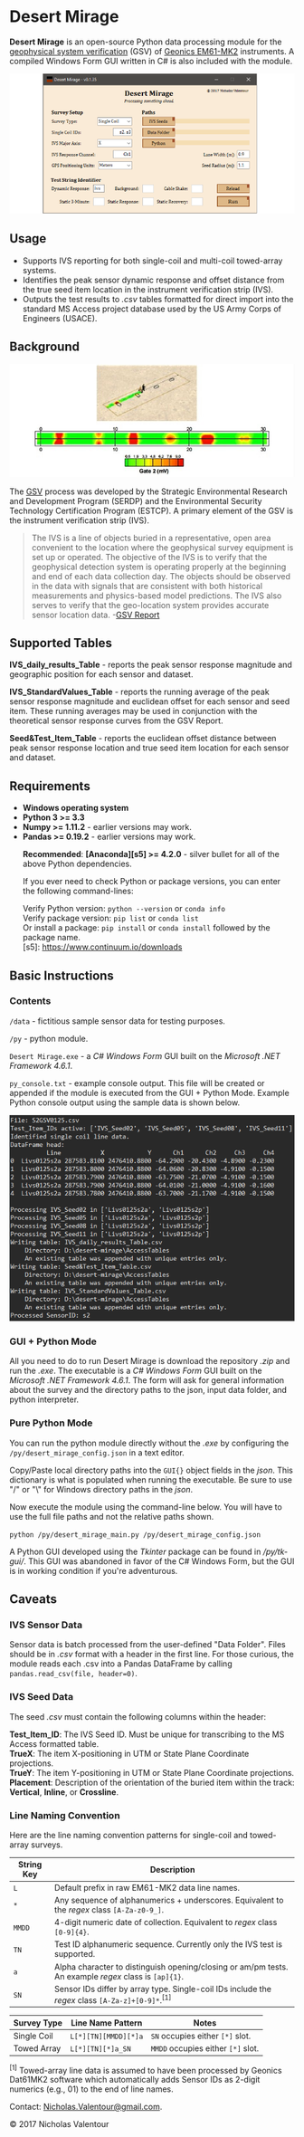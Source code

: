 # Desert Mirage

**Desert Mirage** is an open-source Python data processing module for the [geophysical system verification][s1] (GSV) of [Geonics EM61-MK2][s2] instruments. A compiled Windows Form GUI written in C# is also included with the module.

[s1]: https://www.serdp-estcp.org/Featured-Initiatives/Munitions-Response-Initiatives/Geophysical-System-Verification
[s2]: http://www.geonics.com/html/em61-mk2.html

<div style="text-align:center"><img src ="https://github.com/valentour/desert-mirage/blob/master/images/repo_gui_cs.PNG" /></div>

## Usage

*    Supports IVS reporting for both single-coil and multi-coil towed-array systems.  
*    Identifies the peak sensor dynamic response and offset distance from the true seed item location in the instrument verification strip (IVS).   
*    Outputs the test results to *.csv* tables formatted for direct import into the standard MS Access project database used by the US Army Corps of Engineers (USACE).

## Background

<div style="text-align:center"><img src ="https://github.com/valentour/desert-mirage/blob/master/images/gsv_ivs.PNG" /></div>

The [GSV][s3] process was developed by the Strategic Environmental Research and Development Program (SERDP) and the Environmental Security Technology Certification Program (ESTCP).  A primary element of the GSV is the instrument verification strip (IVS).  

> The IVS is a line of objects buried in a representative, open area convenient to the location where the geophysical survey equipment is set up or operated. The objective of the IVS is to verify that the geophysical detection system is operating properly at the beginning and end of each data collection day. The objects should be observed in the data with signals that are consistent with both historical measurements and physics-based model predictions. The IVS also serves to verify that the geo-location system provides accurate sensor location data. \-[GSV Report][s3]

[s3]: https://www.serdp-estcp.org/Featured-Initiatives/Munitions-Response-Initiatives/Geophysical-System-Verification
[s4]: https://www.serdp-estcp.org/content/download/7426/94837/version/4/file/GSV+Final+Report+with+Addendum+%28V2%29.pdf

## Supported Tables

**IVS\_daily\_results\_Table** - reports the peak sensor response magnitude and geographic position for each sensor and dataset.

**IVS\_StandardValues\_Table** - reports the running average of the peak sensor response magnitude and euclidean offset for each sensor and seed item. These running averages may be used in conjunction with the theoretical sensor response curves from the GSV Report.

**Seed&Test\_Item\_Table** - reports the euclidean offset distance between peak sensor response location and true seed item location for each sensor and dataset.

## Requirements

* **Windows operating system**  
* **Python 3 >= 3.3**  
* **Numpy >= 1.11.2** - earlier versions may work.  
* **Pandas >= 0.19.2** - earlier versions may work.  <p>
**Recommended**:  **[Anaconda][s5] >= 4.2.0** - silver bullet for all of the above Python dependencies.  <p>
If you ever need to check Python or package versions, you can enter the following command-lines:  <p>
Verify Python version: `python --version` or `conda info`  
    Verify package version: `pip list` or `conda list`  
    Or install a package: `pip install` or `conda install` followed by the package name.  
[s5]: https://www.continuum.io/downloads

## Basic Instructions

### Contents

`/data` - fictitious sample sensor data for testing purposes.

`/py` - python module.

`Desert Mirage.exe` - a *C# Windows Form* GUI built on the *Microsoft .NET Framework 4.6.1*.

`py_console.txt` - example console output. This file will be created or appended if the module is executed from the GUI + Python Mode.  Example Python console output using the sample data is shown below.

<div style="text-align:center"><img src ="https://github.com/valentour/desert-mirage/blob/master/images/py_output.PNG" /></div>

### GUI + Python Mode  
All you need to do to run Desert Mirage is download the repository *.zip* and run the *.exe*. The executable is a *C# Windows Form* GUI built on the *Microsoft .NET Framework 4.6.1*.  The form will ask for general information about the survey and the directory paths to the json, input data folder, and python interpreter.  <p>

### Pure Python Mode
You can run the python module directly without the *.exe* by configuring the `/py/desert_mirage_config.json` in a text editor.  <p>
Copy/Paste local directory paths into the `GUI{}` object fields in the *json*. This dictionary is what is populated when running the executable. Be sure to use "/" or "\\\" for Windows directory paths in the *json*.  <p>
Now execute the module using the command-line below. You will have to use the full file paths and not the relative paths shown.

`python /py/desert_mirage_main.py /py/desert_mirage_config.json`  

A Python GUI developed using the *Tkinter* package can be found in */py/tk-gui/*. This GUI was abandoned in favor of the C# Windows Form, but the GUI is in working condition if you're adventurous.  <p>

## Caveats

### IVS Sensor Data
Sensor data is batch processed from the user-defined "Data Folder". Files should be in *.csv* format with a header in the first line. For those curious, the module reads each .csv into a Pandas DataFrame by calling `pandas.read_csv(file, header=0)`.  

### IVS Seed Data
The seed *.csv* must contain the following columns within the header:  <p>
**Test\_Item\_ID**: The IVS Seed ID. Must be unique for transcribing to the MS Access formatted table.  
**TrueX**: The item X-positioning in UTM or State Plane Coordinate projections.  
**TrueY**: The item Y-positioning in UTM or State Plane Coordinate projections.  
**Placement**: Description of the orientation of the buried item within the track: **Vertical**, **Inline**, or **Crossline**.  

### Line Naming Convention
Here are the line naming convention patterns for single-coil and towed-array surveys.

| String Key| Description                                                                                              |
|-------	|------------------------------------------------------------------------------------------------------------ |
| `L`   	| Default prefix in raw EM61-MK2 data line names.                                                            	|
| `*`  	 | Any sequence of alphanumerics + underscores. Equivalent to the *regex* class `[A-Za-z0-9_]`.                |
| `MMDD` | 4-digit numeric date of collection. Equivalent to *regex* class `[0-9]{4}`.                                	|
| `TN`  	| Test ID alphanumeric sequence. Currently only the IVS test is supported.                                    |
|  `a`   |  Alpha character to distinguish opening/closing or am/pm tests. An example *regex* class is `[ap]{1}`.      |
| `SN`  	| Sensor IDs differ by array type. Single-coil IDs include the *regex* class `[A-Za-z]+[0-9]*`.<sup>[1]</sup> |


|Survey Type | Line Name Pattern | Notes  
|------------|--------           |--------------------------------------|
|Single Coil |`L[*][TN][MMDD][*]a` | `SN` occupies either `[*]` slot.     |
|Towed Array | `L[*][TN][*]a_SN` | `MMDD` occupies either `[*]` slot.   | 

<sup>[1]</sup> Towed-array line data is assumed to have been processed by Geonics Dat61MK2 software which automatically adds Sensor IDs as 2-digit numerics (e.g., 01) to the end of line names.  

Contact: <Nicholas.Valentour@gmail.com>.

&copy; 2017 Nicholas Valentour

